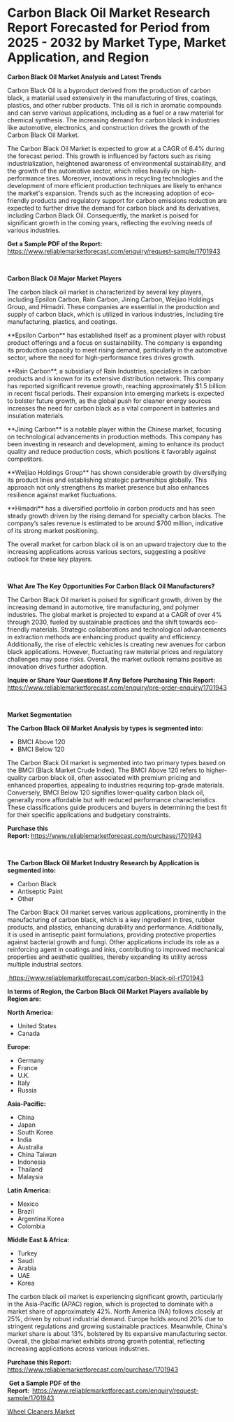 <p><h1>Carbon Black Oil Market Research Report Forecasted for Period from 2025 -  2032 by Market Type, Market Application, and Region</h1></p><p><strong>Carbon Black Oil Market Analysis and Latest Trends</strong></p>
<p><p>Carbon Black Oil is a byproduct derived from the production of carbon black, a material used extensively in the manufacturing of tires, coatings, plastics, and other rubber products. This oil is rich in aromatic compounds and can serve various applications, including as a fuel or a raw material for chemical synthesis. The increasing demand for carbon black in industries like automotive, electronics, and construction drives the growth of the Carbon Black Oil Market.</p><p>The Carbon Black Oil Market is expected to grow at a CAGR of 6.4% during the forecast period. This growth is influenced by factors such as rising industrialization, heightened awareness of environmental sustainability, and the growth of the automotive sector, which relies heavily on high-performance tires. Moreover, innovations in recycling technologies and the development of more efficient production techniques are likely to enhance the market's expansion. Trends such as the increasing adoption of eco-friendly products and regulatory support for carbon emissions reduction are expected to further drive the demand for carbon black and its derivatives, including Carbon Black Oil. Consequently, the market is poised for significant growth in the coming years, reflecting the evolving needs of various industries.</p></p>
<p><strong>Get a Sample PDF of the Report:&nbsp;</strong> <a href="https://www.reliablemarketforecast.com/enquiry/request-sample/1701943?utm_campaign=3307&utm_medium=2&utm_source=Github&utm_content=ia&utm_term=02042025&utm_id=carbon-black-oil">https://www.reliablemarketforecast.com/enquiry/request-sample/1701943</a></p>
<p>&nbsp;</p>
<p><strong>Carbon Black Oil Major Market Players</strong></p>
<p><p>The carbon black oil market is characterized by several key players, including Epsilon Carbon, Rain Carbon, Jining Carbon, Weijiao Holdings Group, and Himadri. These companies are essential in the production and supply of carbon black, which is utilized in various industries, including tire manufacturing, plastics, and coatings.</p><p>**Epsilon Carbon** has established itself as a prominent player with robust product offerings and a focus on sustainability. The company is expanding its production capacity to meet rising demand, particularly in the automotive sector, where the need for high-performance tires drives growth. </p><p>**Rain Carbon**, a subsidiary of Rain Industries, specializes in carbon products and is known for its extensive distribution network. This company has reported significant revenue growth, reaching approximately $1.5 billion in recent fiscal periods. Their expansion into emerging markets is expected to bolster future growth, as the global push for cleaner energy sources increases the need for carbon black as a vital component in batteries and insulation materials.</p><p>**Jining Carbon** is a notable player within the Chinese market, focusing on technological advancements in production methods. This company has been investing in research and development, aiming to enhance its product quality and reduce production costs, which positions it favorably against competitors.</p><p>**Weijiao Holdings Group** has shown considerable growth by diversifying its product lines and establishing strategic partnerships globally. This approach not only strengthens its market presence but also enhances resilience against market fluctuations.</p><p>**Himadri** has a diversified portfolio in carbon products and has seen steady growth driven by the rising demand for specialty carbon blacks. The company’s sales revenue is estimated to be around $700 million, indicative of its strong market positioning.</p><p>The overall market for carbon black oil is on an upward trajectory due to the increasing applications across various sectors, suggesting a positive outlook for these key players.</p></p>
<p>&nbsp;</p>
<p><strong>What Are The Key Opportunities For Carbon Black Oil Manufacturers?</strong></p>
<p><p>The Carbon Black Oil market is poised for significant growth, driven by the increasing demand in automotive, tire manufacturing, and polymer industries. The global market is projected to expand at a CAGR of over 4% through 2030, fueled by sustainable practices and the shift towards eco-friendly materials. Strategic collaborations and technological advancements in extraction methods are enhancing product quality and efficiency. Additionally, the rise of electric vehicles is creating new avenues for carbon black applications. However, fluctuating raw material prices and regulatory challenges may pose risks. Overall, the market outlook remains positive as innovation drives further adoption.</p></p>
<p><strong>Inquire or Share Your Questions If Any Before Purchasing This Report:</strong> <a href="https://www.reliablemarketforecast.com/enquiry/pre-order-enquiry/1701943?utm_campaign=3307&utm_medium=2&utm_source=Github&utm_content=ia&utm_term=02042025&utm_id=carbon-black-oil">https://www.reliablemarketforecast.com/enquiry/pre-order-enquiry/1701943</a></p>
<p>&nbsp;</p>
<p><strong>Market Segmentation</strong></p>
<p><strong>The Carbon Black Oil Market Analysis by types is segmented into:</strong></p>
<p><ul><li>BMCI Above 120</li><li>BMCI Below 120</li></ul></p>
<p><p>The Carbon Black Oil market is segmented into two primary types based on the BMCI (Black Market Crude Index). The BMCI Above 120 refers to higher-quality carbon black oil, often associated with premium pricing and enhanced properties, appealing to industries requiring top-grade materials. Conversely, BMCI Below 120 signifies lower-quality carbon black oil, generally more affordable but with reduced performance characteristics. These classifications guide producers and buyers in determining the best fit for their specific applications and budgetary constraints.</p></p>
<p><strong>Purchase this Report:&nbsp;</strong><a href="https://www.reliablemarketforecast.com/purchase/1701943?utm_campaign=3307&utm_medium=2&utm_source=Github&utm_content=ia&utm_term=02042025&utm_id=carbon-black-oil">https://www.reliablemarketforecast.com/purchase/1701943</a></p>
<p>&nbsp;</p>
<p><strong>The Carbon Black Oil Market Industry Research by Application is segmented into:</strong></p>
<p><ul><li>Carbon Black</li><li>Antiseptic Paint</li><li>Other</li></ul></p>
<p><p>The Carbon Black Oil market serves various applications, prominently in the manufacturing of carbon black, which is a key ingredient in tires, rubber products, and plastics, enhancing durability and performance. Additionally, it is used in antiseptic paint formulations, providing protective properties against bacterial growth and fungi. Other applications include its role as a reinforcing agent in coatings and inks, contributing to improved mechanical properties and aesthetic qualities, thereby expanding its utility across multiple industrial sectors.</p></p>
<p><a href="https://www.reliablemarketforecast.com/carbon-black-oil-r1701943?utm_campaign=3307&utm_medium=2&utm_source=Github&utm_content=ia&utm_term=02042025&utm_id=carbon-black-oil">&nbsp;https://www.reliablemarketforecast.com/carbon-black-oil-r1701943</a></p>
<p><strong>In terms of Region, the Carbon Black Oil Market Players available by Region are:</strong></p>
<p>
    <p> <strong> North America: </strong>
        <ul>
            <li>United States</li>
            <li>Canada</li>
        </ul>
        </p> 
    <p> <strong> Europe: </strong>
        <ul>
            <li>Germany</li>
            <li>France</li>
            <li>U.K.</li>
            <li>Italy</li>
            <li>Russia</li>
        </ul>
        </p> 
    <p> <strong> Asia-Pacific: </strong>
        <ul>
            <li>China</li>
            <li>Japan</li>
            <li>South Korea</li>
            <li>India</li>
            <li>Australia</li>
            <li>China Taiwan</li>
            <li>Indonesia</li>
            <li>Thailand</li>
            <li>Malaysia</li>
        </ul>
        </p> 
    <p> <strong> Latin America: </strong>
        <ul>
            <li>Mexico</li>
            <li>Brazil</li>
            <li>Argentina Korea</li>
            <li>Colombia</li>
        </ul>
        </p> 
    <p> <strong> Middle East & Africa: </strong>
        <ul>
            <li>Turkey</li>
            <li>Saudi</li>
            <li>Arabia</li>
            <li>UAE</li>
            <li>Korea</li>
        </ul>
    </p>
    </p>
<p><p>The carbon black oil market is experiencing significant growth, particularly in the Asia-Pacific (APAC) region, which is projected to dominate with a market share of approximately 42%. North America (NA) follows closely at 25%, driven by robust industrial demand. Europe holds around 20% due to stringent regulations and growing sustainable practices. Meanwhile, China's market share is about 13%, bolstered by its expansive manufacturing sector. Overall, the global market exhibits strong growth potential, reflecting increasing applications across various industries.</p></p>
<p><strong>Purchase this Report: </strong><a href="https://www.reliablemarketforecast.com/purchase/1701943?utm_campaign=3307&utm_medium=2&utm_source=Github&utm_content=ia&utm_term=02042025&utm_id=carbon-black-oil">https://www.reliablemarketforecast.com/purchase/1701943</a></p>
<p>&nbsp;<strong>Get a Sample PDF of the Report:&nbsp;&nbsp;</strong><a href="https://www.reliablemarketforecast.com/enquiry/request-sample/1701943?utm_campaign=3307&utm_medium=2&utm_source=Github&utm_content=ia&utm_term=02042025&utm_id=carbon-black-oil">https://www.reliablemarketforecast.com/enquiry/request-sample/1701943</a></p>
<p><strong></strong></p>
<p><p><a href="https://github.com/herakterroem/Market-Research-Report-List-1/blob/main/wheel-cleaners-market.md?utm_campaign=3307&utm_medium=2&utm_source=Github&utm_content=ia&utm_term=02042025&utm_id=carbon-black-oil">Wheel Cleaners Market</a></p></p>